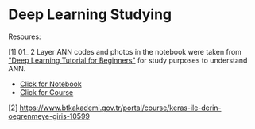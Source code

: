 # Deep Learning Studying

Resoures:

[1] 01_ 2 Layer ANN codes and photos in the notebook were taken from ["Deep Learning Tutorial for Beginners"](https://www.kaggle.com/kanncaa1/deep-learning-tutorial-for-beginners) for study purposes to understand ANN.
- [Click for Notebook](https://www.kaggle.com/kanncaa1/deep-learning-tutorial-for-beginners)
- [Click for Course](https://www.udemy.com/course/deep-learning-ve-python-adan-zye-derin-ogrenme-5/learn/lecture/11708948?start=525#questions)


[2] https://www.btkakademi.gov.tr/portal/course/keras-ile-derin-oegrenmeye-giris-10599

